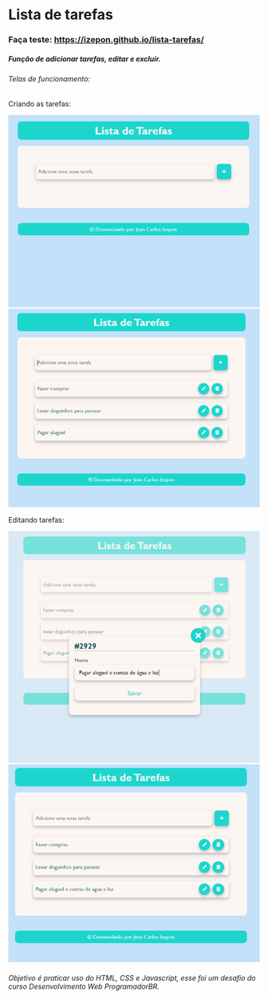 # Lista de tarefas

### Faça teste:  https://izepon.github.io/lista-tarefas/

##### Função de adicionar tarefas, editar e excluir.

###### Telas de funcionamento:

Criando as tarefas:

![](https://github.com/izepon/lista-tarefas/blob/master/img/inicio.PNG)
![](https://github.com/izepon/lista-tarefas/blob/master/img/criando-lista.PNG)

Editando tarefas:

![](https://github.com/izepon/lista-tarefas/blob/master/img/editando-item-lista.PNG)
![](https://github.com/izepon/lista-tarefas/blob/master/img/editando-item-lista2.PNG)


###### Objetivo é praticar uso do HTML, CSS e Javascript, esse foi um desafio do curso Desenvolvimento Web ProgramadorBR.
